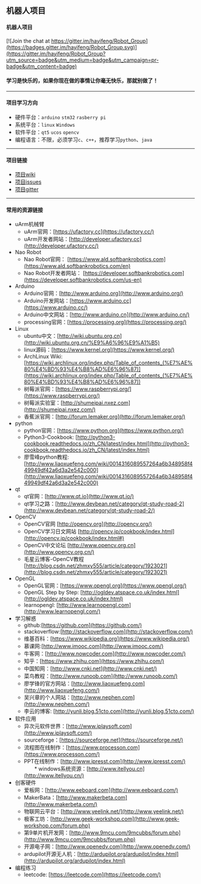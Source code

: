 ## 机器人项目
#### 机器人项目

[![Join the chat at https://gitter.im/hayifeng/Robot_Group](https://badges.gitter.im/hayifeng/Robot_Group.svg)](https://gitter.im/hayifeng/Robot_Group?utm_source=badge&utm_medium=badge&utm_campaign=pr-badge&utm_content=badge)

#### 学习是快乐的，如果你现在做的事情让你毫无快乐，那就别做了！


------------------

#### 项目学习方向

* 硬件平台：`arduino` `stm32` `rasberry pi`
* 系统平台：`linux` `Windows`
* 软件平台：`qt5` `ucos` `opencv`
* 编程语言：不限，必须学习`c`、`c++`，推荐学习`python`、`java`

------------------

#### 项目链接

*	[项目wiki](../../wiki)
* [项目issues](../../issues)
* [项目gitter](https://gitter.im/hayifeng/Robot_Group)

--------------------

#### 常用的资源链接

* uArm机械臂
	* uArm官网：[https://ufactory.cc](https://ufactory.cc/)
	* uArm开发者网站：[http://developer.ufactory.cc](http://developer.ufactory.cc/)
* Nao Robot
	* Nao Robot官网：
	[https://www.ald.softbankrobotics.com](https://www.ald.softbankrobotics.com/en)
	* Nao Robot开发者网站：
	[https://developer.softbankrobotics.com](https://developer.softbankrobotics.com/us-en)
* Arduino
	* Arduino官网：[http://www.arduino.org](http://www.arduino.org/)
	* Arduino开发网站：[https://www.arduino.cc](https://www.arduino.cc/)
	* Arduino中文网站：[http://www.arduino.cn](http://www.arduino.cn/)
	* processing官网：[https://processing.org](https://processing.org/)
* Linux
	* ubuntu中文：[http://wiki.ubuntu.org.cn](http://wiki.ubuntu.org.cn/%E9%A6%96%E9%A1%B5)
	* linux源码：[https://www.kernel.org](https://www.kernel.org/)
	* ArchLinux Wiki: [https://wiki.archlinux.org/index.php/Table_of_contents_(%E7%AE%80%E4%BD%93%E4%B8%AD%E6%96%87)](https://wiki.archlinux.org/index.php/Table_of_contents_(%E7%AE%80%E4%BD%93%E4%B8%AD%E6%96%87))
	* 树莓派官网：[https://www.raspberrypi.org/](https://www.raspberrypi.org/)
	* 树莓派实验室：[http://shumeipai.nxez.com](http://shumeipai.nxez.com/)
	* 香蕉派官网：[http://forum.lemaker.org](http://forum.lemaker.org/)
* python
	* python官网：[https://www.python.org](https://www.python.org/)
	* Python3-Cookbook: [http://python3-cookbook.readthedocs.io/zh_CN/latest/index.html](http://python3-cookbook.readthedocs.io/zh_CN/latest/index.html)
	* 廖雪峰python教程: [http://www.liaoxuefeng.com/wiki/0014316089557264a6b348958f449949df42a6d3a2e542c000](http://www.liaoxuefeng.com/wiki/0014316089557264a6b348958f449949df42a6d3a2e542c000)
* qt
	* qt官网：[http://www.qt.io](http://www.qt.io/)
	* qt学习之路：[http://www.devbean.net/category/qt-study-road-2](http://www.devbean.net/category/qt-study-road-2/)
* OpenCV
	* OpenCV官网    [http://opencv.org](http://opencv.org/)
	* OpenCV学习日文网站    [http://opencv.jp/cookbook/index.html](http://opencv.jp/cookbook/index.html#)
	* OpenCV中文论坛    [http://www.opencv.org.cn](http://www.opencv.org.cn/)
	* 毛星云博客-OpenCV教程     [http://blog.csdn.net/zhmxy555/article/category/1923021](http://blog.csdn.net/zhmxy555/article/category/1923021)
* OpenGL
	* OpenGL官网：[https://www.opengl.org](https://www.opengl.org/)
	* OpenGL Step by Step: [http://ogldev.atspace.co.uk/index.html](http://ogldev.atspace.co.uk/index.html)
	* learnopengl: [http://www.learnopengl.com](http://www.learnopengl.com/)
* 学习解惑
	*	github:[https://github.com](https://github.com/)
	* stackoverflow:[http://stackoverflow.com](http://stackoverflow.com/)
	* 维基百科：[https://www.wikipedia.org](https://www.wikipedia.org/)
	*	慕课网:[http://www.imooc.com](http://www.imooc.com/)
	* 牛客网：[http://www.nowcoder.com](http://www.nowcoder.com/)
	* 知乎：[https://www.zhihu.com](https://www.zhihu.com/)
	* 中国知网：[http://www.cnki.net](http://www.cnki.net/)
	* 菜鸟教程：[http://www.runoob.com](http://www.runoob.com/)
	* 廖学锋的官方网站：[http://www.liaoxuefeng.com](http://www.liaoxuefeng.com/)
	* 吴兴章的个人网站：[http://www.nephen.com](http://www.nephen.com/)
	* 李云的博客: [http://yunli.blog.51cto.com](http://yunli.blog.51cto.com/)
* 软件应用
	* 异次元软件世界：[http://www.iplaysoft.com](http://www.iplaysoft.com/)
	* sourceforge：[https://sourceforge.net](https://sourceforge.net/)
	* 流程图在线制作：[https://www.processon.com](https://www.processon.com/)
	* PPT在线制作：[http://www.ipresst.com](http://www.ipresst.com/)  
        * windows系统资源：[http://www.itellyou.cn](http://www.itellyou.cn/)
* 创客硬件
	* 爱板网：[http://www.eeboard.com](http://www.eeboard.com/)
	* MakerBata：[http://www.makerbeta.com](http://www.makerbeta.com/)
	* 物联网云平台：[http://www.yeelink.net/](http://www.yeelink.net/)
	* 极客工坊：[http://www.geek-workshop.com](http://www.geek-workshop.com/forum.php)
	* 第9单片机开发网：[http://www.9mcu.com/9mcubbs/forum.php](http://www.9mcu.com/9mcubbs/forum.php)
	* 开源电子网：[http://www.openedv.com](http://www.openedv.com/)
	* ardupilot开源无人机：[http://ardupilot.org/ardupilot/index.html](http://ardupilot.org/ardupilot/index.html)
* 编程练习
	* leetcode: [https://leetcode.com](https://leetcode.com/)
